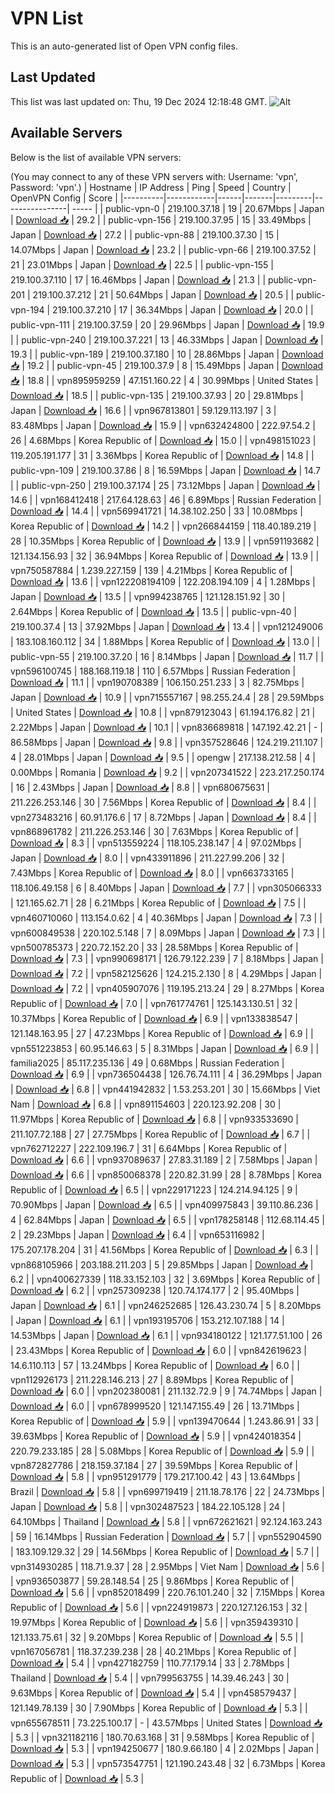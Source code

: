 # VPN List

This is an auto-generated list of Open VPN config files.

## Last Updated

This list was last updated on: Thu, 19 Dec 2024 12:18:48 GMT.
![Alt](https://repobeats.axiom.co/api/embed/186b98318ef1479477931607c1ad7d823f12451f.svg "Repobeats analytics image")

## Available Servers

Below is the list of available VPN servers:

(You may connect to any of these VPN servers with: Username: 'vpn', Password: 'vpn'.)
| Hostname | IP Address | Ping | Speed | Country | OpenVPN Config | Score |
|----------|------------|------|-------|---------|----------------| ----- |
| public-vpn-0 | 219.100.37.18 | 19 | 20.67Mbps | Japan | [Download 📥](./configs/server_0_JP.ovpn) | 29.2 |
| public-vpn-156 | 219.100.37.95 | 15 | 33.49Mbps | Japan | [Download 📥](./configs/server_1_JP.ovpn) | 27.2 |
| public-vpn-88 | 219.100.37.30 | 15 | 14.07Mbps | Japan | [Download 📥](./configs/server_2_JP.ovpn) | 23.2 |
| public-vpn-66 | 219.100.37.52 | 21 | 23.01Mbps | Japan | [Download 📥](./configs/server_3_JP.ovpn) | 22.5 |
| public-vpn-155 | 219.100.37.110 | 17 | 16.46Mbps | Japan | [Download 📥](./configs/server_4_JP.ovpn) | 21.3 |
| public-vpn-201 | 219.100.37.212 | 21 | 50.64Mbps | Japan | [Download 📥](./configs/server_5_JP.ovpn) | 20.5 |
| public-vpn-194 | 219.100.37.210 | 17 | 36.34Mbps | Japan | [Download 📥](./configs/server_6_JP.ovpn) | 20.0 |
| public-vpn-111 | 219.100.37.59 | 20 | 29.96Mbps | Japan | [Download 📥](./configs/server_7_JP.ovpn) | 19.9 |
| public-vpn-240 | 219.100.37.221 | 13 | 46.33Mbps | Japan | [Download 📥](./configs/server_8_JP.ovpn) | 19.3 |
| public-vpn-189 | 219.100.37.180 | 10 | 28.86Mbps | Japan | [Download 📥](./configs/server_9_JP.ovpn) | 19.2 |
| public-vpn-45 | 219.100.37.9 | 8 | 15.49Mbps | Japan | [Download 📥](./configs/server_10_JP.ovpn) | 18.8 |
| vpn895959259 | 47.151.160.22 | 4 | 30.99Mbps | United States | [Download 📥](./configs/server_11_US.ovpn) | 18.5 |
| public-vpn-135 | 219.100.37.93 | 20 | 29.81Mbps | Japan | [Download 📥](./configs/server_12_JP.ovpn) | 16.6 |
| vpn967813801 | 59.129.113.197 | 3 | 83.48Mbps | Japan | [Download 📥](./configs/server_13_JP.ovpn) | 15.9 |
| vpn632424800 | 222.97.54.2 | 26 | 4.68Mbps | Korea Republic of | [Download 📥](./configs/server_14_KR.ovpn) | 15.0 |
| vpn498151023 | 119.205.191.177 | 31 | 3.36Mbps | Korea Republic of | [Download 📥](./configs/server_15_KR.ovpn) | 14.8 |
| public-vpn-109 | 219.100.37.86 | 8 | 16.59Mbps | Japan | [Download 📥](./configs/server_16_JP.ovpn) | 14.7 |
| public-vpn-250 | 219.100.37.174 | 25 | 73.12Mbps | Japan | [Download 📥](./configs/server_17_JP.ovpn) | 14.6 |
| vpn168412418 | 217.64.128.63 | 46 | 6.89Mbps | Russian Federation | [Download 📥](./configs/server_18_RU.ovpn) | 14.4 |
| vpn569941721 | 14.38.102.250 | 33 | 10.08Mbps | Korea Republic of | [Download 📥](./configs/server_19_KR.ovpn) | 14.2 |
| vpn266844159 | 118.40.189.219 | 28 | 10.35Mbps | Korea Republic of | [Download 📥](./configs/server_20_KR.ovpn) | 13.9 |
| vpn591193682 | 121.134.156.93 | 32 | 36.94Mbps | Korea Republic of | [Download 📥](./configs/server_21_KR.ovpn) | 13.9 |
| vpn750587884 | 1.239.227.159 | 139 | 4.21Mbps | Korea Republic of | [Download 📥](./configs/server_22_KR.ovpn) | 13.6 |
| vpn122208194109 | 122.208.194.109 | 4 | 1.28Mbps | Japan | [Download 📥](./configs/server_23_JP.ovpn) | 13.5 |
| vpn994238765 | 121.128.151.92 | 30 | 2.64Mbps | Korea Republic of | [Download 📥](./configs/server_24_KR.ovpn) | 13.5 |
| public-vpn-40 | 219.100.37.4 | 13 | 37.92Mbps | Japan | [Download 📥](./configs/server_25_JP.ovpn) | 13.4 |
| vpn121249006 | 183.108.160.112 | 34 | 1.88Mbps | Korea Republic of | [Download 📥](./configs/server_26_KR.ovpn) | 13.0 |
| public-vpn-55 | 219.100.37.20 | 16 | 8.14Mbps | Japan | [Download 📥](./configs/server_27_JP.ovpn) | 11.7 |
| vpn596100745 | 188.168.119.18 | 110 | 6.57Mbps | Russian Federation | [Download 📥](./configs/server_28_RU.ovpn) | 11.1 |
| vpn190708389 | 106.150.251.233 | 3 | 82.75Mbps | Japan | [Download 📥](./configs/server_29_JP.ovpn) | 10.9 |
| vpn715557167 | 98.255.24.4 | 28 | 29.59Mbps | United States | [Download 📥](./configs/server_30_US.ovpn) | 10.8 |
| vpn879123043 | 61.194.176.82 | 21 | 2.22Mbps | Japan | [Download 📥](./configs/server_31_JP.ovpn) | 10.1 |
| vpn836689818 | 147.192.42.21 | - | 86.58Mbps | Japan | [Download 📥](./configs/server_32_JP.ovpn) | 9.8 |
| vpn357528646 | 124.219.211.107 | 4 | 28.01Mbps | Japan | [Download 📥](./configs/server_33_JP.ovpn) | 9.5 |
| opengw | 217.138.212.58 | 4 | 0.00Mbps | Romania | [Download 📥](./configs/server_34_RO.ovpn) | 9.2 |
| vpn207341522 | 223.217.250.174 | 16 | 2.43Mbps | Japan | [Download 📥](./configs/server_35_JP.ovpn) | 8.8 |
| vpn680675631 | 211.226.253.146 | 30 | 7.56Mbps | Korea Republic of | [Download 📥](./configs/server_36_KR.ovpn) | 8.4 |
| vpn273483216 | 60.91.176.6 | 17 | 8.72Mbps | Japan | [Download 📥](./configs/server_37_JP.ovpn) | 8.4 |
| vpn868961782 | 211.226.253.146 | 30 | 7.63Mbps | Korea Republic of | [Download 📥](./configs/server_38_KR.ovpn) | 8.3 |
| vpn513559224 | 118.105.238.147 | 4 | 97.02Mbps | Japan | [Download 📥](./configs/server_39_JP.ovpn) | 8.0 |
| vpn433911896 | 211.227.99.206 | 32 | 7.43Mbps | Korea Republic of | [Download 📥](./configs/server_40_KR.ovpn) | 8.0 |
| vpn663733165 | 118.106.49.158 | 6 | 8.40Mbps | Japan | [Download 📥](./configs/server_41_JP.ovpn) | 7.7 |
| vpn305066333 | 121.165.62.71 | 28 | 6.21Mbps | Korea Republic of | [Download 📥](./configs/server_42_KR.ovpn) | 7.5 |
| vpn460710060 | 113.154.0.62 | 4 | 40.36Mbps | Japan | [Download 📥](./configs/server_43_JP.ovpn) | 7.3 |
| vpn600849538 | 220.102.5.148 | 7 | 8.09Mbps | Japan | [Download 📥](./configs/server_44_JP.ovpn) | 7.3 |
| vpn500785373 | 220.72.152.20 | 33 | 28.58Mbps | Korea Republic of | [Download 📥](./configs/server_45_KR.ovpn) | 7.3 |
| vpn990698171 | 126.79.122.239 | 7 | 8.18Mbps | Japan | [Download 📥](./configs/server_46_JP.ovpn) | 7.2 |
| vpn582125626 | 124.215.2.130 | 8 | 4.29Mbps | Japan | [Download 📥](./configs/server_47_JP.ovpn) | 7.2 |
| vpn405907076 | 119.195.213.24 | 29 | 8.27Mbps | Korea Republic of | [Download 📥](./configs/server_48_KR.ovpn) | 7.0 |
| vpn761774761 | 125.143.130.51 | 32 | 10.37Mbps | Korea Republic of | [Download 📥](./configs/server_49_KR.ovpn) | 6.9 |
| vpn133838547 | 121.148.163.95 | 27 | 47.23Mbps | Korea Republic of | [Download 📥](./configs/server_50_KR.ovpn) | 6.9 |
| vpn551223853 | 60.95.146.63 | 5 | 8.31Mbps | Japan | [Download 📥](./configs/server_51_JP.ovpn) | 6.9 |
| familia2025 | 85.117.235.136 | 49 | 0.68Mbps | Russian Federation | [Download 📥](./configs/server_52_RU.ovpn) | 6.9 |
| vpn736504438 | 126.76.74.111 | 4 | 36.29Mbps | Japan | [Download 📥](./configs/server_53_JP.ovpn) | 6.8 |
| vpn441942832 | 1.53.253.201 | 30 | 15.66Mbps | Viet Nam | [Download 📥](./configs/server_54_VN.ovpn) | 6.8 |
| vpn891154603 | 220.123.92.208 | 30 | 11.97Mbps | Korea Republic of | [Download 📥](./configs/server_55_KR.ovpn) | 6.8 |
| vpn933533690 | 211.107.72.188 | 27 | 27.75Mbps | Korea Republic of | [Download 📥](./configs/server_56_KR.ovpn) | 6.7 |
| vpn762712227 | 222.109.196.7 | 31 | 6.64Mbps | Korea Republic of | [Download 📥](./configs/server_57_KR.ovpn) | 6.6 |
| vpn937089637 | 27.83.31.189 | 2 | 7.58Mbps | Japan | [Download 📥](./configs/server_58_JP.ovpn) | 6.6 |
| vpn850068378 | 220.82.31.99 | 28 | 8.78Mbps | Korea Republic of | [Download 📥](./configs/server_59_KR.ovpn) | 6.5 |
| vpn229171223 | 124.214.94.125 | 9 | 70.90Mbps | Japan | [Download 📥](./configs/server_60_JP.ovpn) | 6.5 |
| vpn409975843 | 39.110.86.236 | 4 | 62.84Mbps | Japan | [Download 📥](./configs/server_61_JP.ovpn) | 6.5 |
| vpn178258148 | 112.68.114.45 | 2 | 29.23Mbps | Japan | [Download 📥](./configs/server_62_JP.ovpn) | 6.4 |
| vpn653116982 | 175.207.178.204 | 31 | 41.56Mbps | Korea Republic of | [Download 📥](./configs/server_63_KR.ovpn) | 6.3 |
| vpn868105966 | 203.188.211.203 | 5 | 29.85Mbps | Japan | [Download 📥](./configs/server_64_JP.ovpn) | 6.2 |
| vpn400627339 | 118.33.152.103 | 32 | 3.69Mbps | Korea Republic of | [Download 📥](./configs/server_65_KR.ovpn) | 6.2 |
| vpn257309238 | 120.74.174.177 | 2 | 95.40Mbps | Japan | [Download 📥](./configs/server_66_JP.ovpn) | 6.1 |
| vpn246252685 | 126.43.230.74 | 5 | 8.20Mbps | Japan | [Download 📥](./configs/server_67_JP.ovpn) | 6.1 |
| vpn193195706 | 153.212.107.188 | 14 | 14.53Mbps | Japan | [Download 📥](./configs/server_68_JP.ovpn) | 6.1 |
| vpn934180122 | 121.177.51.100 | 26 | 23.43Mbps | Korea Republic of | [Download 📥](./configs/server_69_KR.ovpn) | 6.0 |
| vpn842619623 | 14.6.110.113 | 57 | 13.24Mbps | Korea Republic of | [Download 📥](./configs/server_70_KR.ovpn) | 6.0 |
| vpn112926173 | 211.228.146.213 | 27 | 8.89Mbps | Korea Republic of | [Download 📥](./configs/server_71_KR.ovpn) | 6.0 |
| vpn202380081 | 211.132.72.9 | 9 | 74.74Mbps | Japan | [Download 📥](./configs/server_72_JP.ovpn) | 6.0 |
| vpn678999520 | 121.147.155.49 | 26 | 13.71Mbps | Korea Republic of | [Download 📥](./configs/server_73_KR.ovpn) | 5.9 |
| vpn139470644 | 1.243.86.91 | 33 | 39.63Mbps | Korea Republic of | [Download 📥](./configs/server_74_KR.ovpn) | 5.9 |
| vpn424018354 | 220.79.233.185 | 28 | 5.08Mbps | Korea Republic of | [Download 📥](./configs/server_75_KR.ovpn) | 5.9 |
| vpn872827786 | 218.159.37.184 | 27 | 39.59Mbps | Korea Republic of | [Download 📥](./configs/server_76_KR.ovpn) | 5.8 |
| vpn951291779 | 179.217.100.42 | 43 | 13.64Mbps | Brazil | [Download 📥](./configs/server_77_BR.ovpn) | 5.8 |
| vpn699719419 | 211.18.78.176 | 22 | 24.73Mbps | Japan | [Download 📥](./configs/server_78_JP.ovpn) | 5.8 |
| vpn302487523 | 184.22.105.128 | 24 | 64.10Mbps | Thailand | [Download 📥](./configs/server_79_TH.ovpn) | 5.8 |
| vpn672621621 | 92.124.163.243 | 59 | 16.14Mbps | Russian Federation | [Download 📥](./configs/server_80_RU.ovpn) | 5.7 |
| vpn552904590 | 183.109.129.32 | 29 | 14.56Mbps | Korea Republic of | [Download 📥](./configs/server_81_KR.ovpn) | 5.7 |
| vpn314930285 | 118.71.9.37 | 28 | 2.95Mbps | Viet Nam | [Download 📥](./configs/server_82_VN.ovpn) | 5.6 |
| vpn936503877 | 59.28.148.54 | 25 | 9.86Mbps | Korea Republic of | [Download 📥](./configs/server_83_KR.ovpn) | 5.6 |
| vpn852018499 | 220.76.101.240 | 32 | 7.15Mbps | Korea Republic of | [Download 📥](./configs/server_84_KR.ovpn) | 5.6 |
| vpn224919873 | 220.127.126.153 | 32 | 19.97Mbps | Korea Republic of | [Download 📥](./configs/server_85_KR.ovpn) | 5.6 |
| vpn359439310 | 121.133.75.61 | 32 | 9.20Mbps | Korea Republic of | [Download 📥](./configs/server_86_KR.ovpn) | 5.5 |
| vpn167056781 | 118.37.239.238 | 28 | 40.21Mbps | Korea Republic of | [Download 📥](./configs/server_87_KR.ovpn) | 5.4 |
| vpn427182759 | 110.77.179.14 | 33 | 2.78Mbps | Thailand | [Download 📥](./configs/server_88_TH.ovpn) | 5.4 |
| vpn799563755 | 14.39.46.243 | 30 | 9.63Mbps | Korea Republic of | [Download 📥](./configs/server_89_KR.ovpn) | 5.4 |
| vpn458579437 | 121.149.78.139 | 30 | 7.90Mbps | Korea Republic of | [Download 📥](./configs/server_90_KR.ovpn) | 5.3 |
| vpn655678511 | 73.225.100.17 | - | 43.57Mbps | United States | [Download 📥](./configs/server_91_US.ovpn) | 5.3 |
| vpn321182116 | 180.70.63.168 | 31 | 9.58Mbps | Korea Republic of | [Download 📥](./configs/server_92_KR.ovpn) | 5.3 |
| vpn194250677 | 180.9.66.180 | 4 | 2.02Mbps | Japan | [Download 📥](./configs/server_93_JP.ovpn) | 5.3 |
| vpn573547751 | 121.190.243.48 | 32 | 6.73Mbps | Korea Republic of | [Download 📥](./configs/server_94_KR.ovpn) | 5.3 |
